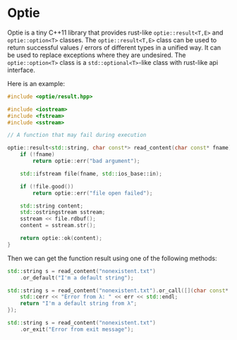 # Optie

Optie is a tiny C++11 library that provides rust-like `optie::result<T,E>` and `optie::option<T>` classes. The `optie::result<T,E>` class can be used to return successful values / errors of different types in a unified way. It can be used to replace exceptions where they are undesired. The `optie::option<T>` class is a `std::optional<T>`-like class with rust-like api interface.

Here is an example:

```cpp
#include <optie/result.hpp>

#include <iostream>
#include <fstream>
#include <sstream>

// A function that may fail during execution

optie::result<std::string, char const*> read_content(char const* fname) {
    if (!fname)
        return optie::err("bad argument");

    std::ifstream file(fname, std::ios_base::in);

    if (!file.good())
        return optie::err("file open failed");

    std::string content;
    std::ostringstream sstream;
    sstream << file.rdbuf();
    content = sstream.str();

    return optie::ok(content);
}
```

Then we can get the function result using one of the following methods:

```cpp
std::string s = read_content("nonexistent.txt")
    .or_default("I'm a default string");
```

```cpp
std::string s = read_content("nonexistent.txt").or_call([](char const* err) {
    std::cerr << "Error from λ: " << err << std::endl;
    return "I'm a default string from λ";
});
```

```cpp
std::string s = read_content("nonexistent.txt")
    .or_exit("Error from exit message");
```
